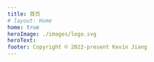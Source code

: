 ```yaml
---
title: 首页
# layout: Home
home: true
heroImage: ./images/logo.svg
heroText: 
footer: Copyright © 2022-present Kevin Jiang
---
```


